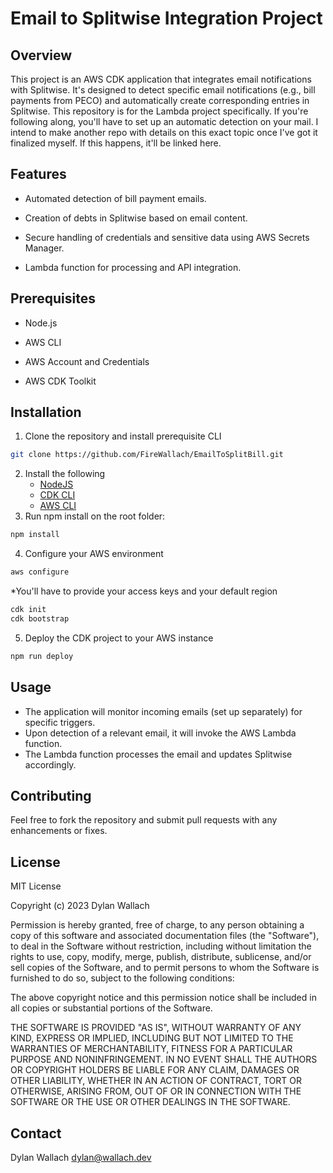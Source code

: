 # Email to Splitwise Integration Project

## Overview

This project is an AWS CDK application that integrates email notifications with Splitwise. It's designed to detect specific email notifications (e.g., bill payments from PECO) and automatically create corresponding entries in Splitwise. This repository is for the Lambda project specifically. If you're following along, you'll have to set up an automatic detection on your mail. I intend to make another repo with details on this exact topic once I've got it finalized myself. If this happens, it'll be linked here.

## Features

- Automated detection of bill payment emails.

- Creation of debts in Splitwise based on email content.

- Secure handling of credentials and sensitive data using AWS Secrets Manager.

- Lambda function for processing and API integration.

## Prerequisites

- Node.js

- AWS CLI

- AWS Account and Credentials

- AWS CDK Toolkit

## Installation

1. Clone the repository and install prerequisite CLI

```bash
git clone https://github.com/FireWallach/EmailToSplitBill.git
```

2. Install the following
   - [NodeJS](https://nodejs.org/en)
   - [CDK CLI](https://docs.aws.amazon.com/cdk/v2/guide/cli.html)
   - [AWS CLI](https://docs.aws.amazon.com/cli/latest/userguide/getting-started-install.html)
3. Run npm install on the root folder:

```bash
npm install
```

4. Configure your AWS environment

```bash
aws configure
```

\*You'll have to provide your access keys and your default region

```bash
cdk init
cdk bootstrap
```

5. Deploy the CDK project to your AWS instance

```bash
npm run deploy
```

## Usage

- The application will monitor incoming emails (set up separately) for specific triggers.
- Upon detection of a relevant email, it will invoke the AWS Lambda function.
- The Lambda function processes the email and updates Splitwise accordingly.

## Contributing

Feel free to fork the repository and submit pull requests with any enhancements or fixes.

## License

MIT License

Copyright (c) 2023 Dylan Wallach

Permission is hereby granted, free of charge, to any person obtaining a copy
of this software and associated documentation files (the "Software"), to deal
in the Software without restriction, including without limitation the rights
to use, copy, modify, merge, publish, distribute, sublicense, and/or sell
copies of the Software, and to permit persons to whom the Software is
furnished to do so, subject to the following conditions:

The above copyright notice and this permission notice shall be included in all
copies or substantial portions of the Software.

THE SOFTWARE IS PROVIDED "AS IS", WITHOUT WARRANTY OF ANY KIND, EXPRESS OR
IMPLIED, INCLUDING BUT NOT LIMITED TO THE WARRANTIES OF MERCHANTABILITY,
FITNESS FOR A PARTICULAR PURPOSE AND NONINFRINGEMENT. IN NO EVENT SHALL THE AUTHORS OR COPYRIGHT HOLDERS BE LIABLE FOR ANY CLAIM, DAMAGES OR OTHER LIABILITY, WHETHER IN AN ACTION OF CONTRACT, TORT OR OTHERWISE, ARISING FROM, OUT OF OR IN CONNECTION WITH THE SOFTWARE OR THE USE OR OTHER DEALINGS IN THE SOFTWARE.

## Contact

Dylan Wallach
[dylan@wallach.dev](mailto:dylan@wallach.dev)
